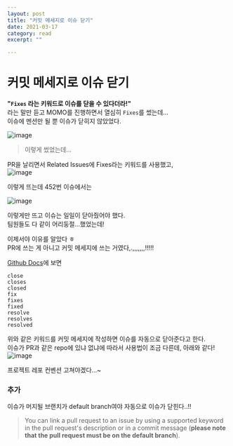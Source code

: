 ```yaml
---
layout: post
title: "커밋 메세지로 이슈 닫기" 
date: 2021-03-17
category: read 
excerpt: ""

---
```


# 커밋 메세지로 이슈 닫기

**"`Fixes` 라는 키워드로 이슈를 닫을 수 있다더라!"**  
라는 말만 듣고 MOMO를 진행하면서 열심히 `Fixes`를 썼는데...  
이슈에 멘션만 될 뿐 이슈가 닫히지 않았었다.

![image](https://user-images.githubusercontent.com/28949235/111635291-b3be3580-883a-11eb-85bd-6cd931bfb5fa.png)

> 이렇게 썼었는데...

PR을 날리면서 Related Issues에 Fixes라는 키워드를 사용했고,  
![image](https://user-images.githubusercontent.com/28949235/111635384-c89ac900-883a-11eb-9e27-e7762c7e0218.png)

이렇게 뜨는데 452번 이슈에서는

![image](https://user-images.githubusercontent.com/28949235/111635469-d8b2a880-883a-11eb-8616-ad1d1f46cba1.png)

이렇게만 뜨고 이슈는 일일이 닫아줬어야 했다.  
팀원들도 다 같이 어리둥절...했었는데!

이제서야 이유를 알았다 ㅎ  
PR에 쓰는 게 아니고 커밋 메세지에 쓰는 거였다,.,,,,,,,!!!!!

[Github Docs](https://docs.github.com/en/github/managing-your-work-on-github/linking-a-pull-request-to-an-issue)에 보면

```
close
closes
closed
fix
fixes
fixed
resolve
resolves
resolved
```

위와 같은 키워드를 커밋 메세지에 작성하면 이슈를 자동으로 닫아준다고 한다.  
이슈가 PR과 같은 repo에 있냐 없냐에 따라서 사용법이 조금 다른데, 아래와 같다!
![image](https://user-images.githubusercontent.com/28949235/111635713-216a6180-883b-11eb-935a-41c04a0d57b1.png)



프로젝트 레포 컨벤션 고쳐야겠다...~

### 추가

이슈가 머지될 브랜치가 default branch여야 자동으로 이슈가 닫힌다..!!

> You can link a pull request to an issue by using a supported keyword in the pull request's description or in a commit message (**please note that the pull request must be on the default branch**).

